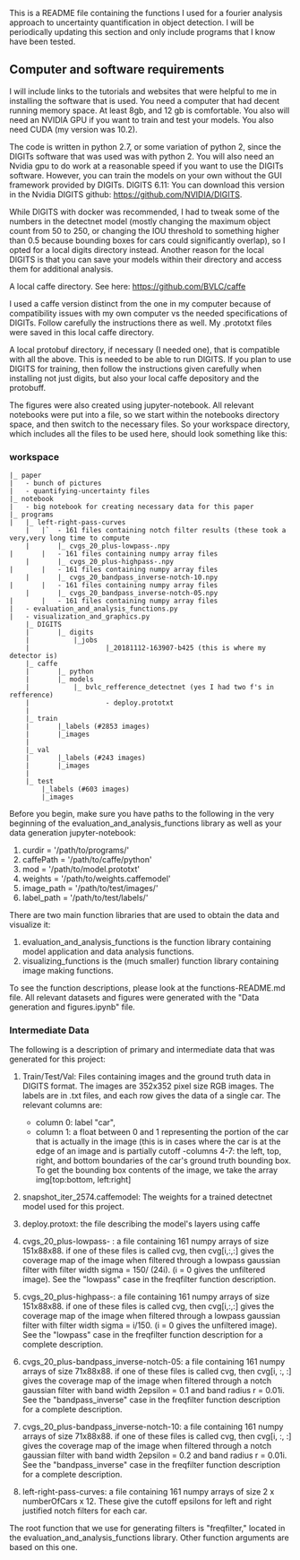 This is a README file containing the functions I used for a fourier analysis approach to uncertainty quantification in object detection.  I will be periodically updating this section and only include programs that I know have been tested.

## Computer and software requirements 

 I will include links to the tutorials and websites that were helpful to me in installing the software that is used.
You need a computer that had decent running memory space. At least 8gb, and 12 gb is comfortable.  You also will need an NVIDIA GPU if you want to train and test your models.  You also need CUDA (my version was 10.2).  

The code is written in python 2.7, or some variation of python 2, since the DIGITs software that was used was with python 2.  You will also need an Nvidia gpu to do work at a reasonable speed if you want to use the DIGITs software.  However, you can train the models on your own without the GUI framework provided by DIGITs.
DIGITS 6.11: You can download this version in the Nvidia DIGITS github: https://github.com/NVIDIA/DIGITS.

While DIGITS with docker was recommended, I had to tweak some of the numbers in the detectnet model (mostly changing the maximum object count from 50 to 250, or changing the IOU threshold to something higher than 0.5 because bounding boxes for cars could significantly overlap), so I opted for a local digits directory instead.  Another reason for the local DIGITS is that you can save your models within their directory and access them for additional analysis. 

A local caffe directory.   See here: https://github.com/BVLC/caffe

I used a caffe version distinct from the one in my computer because of compatibility issues  with my own computer vs the needed specifications of DIGITs.  Follow carefully the instructions there as well. My .prototxt files were saved in this local caffe directory.

A local protobuf directory, if necessary (I needed one), that is compatible with all the above. This is needed to be able to run DIGITS.  If you plan to use DIGITS for training, then follow the instructions given carefully when installing not just digits, but also your local caffe depository and the protobuff.

The figures were also created using jupyter-notebook.  All relevant notebooks were put into a file, so we start within the notebooks directory space, and then switch to the necessary files.  So your workspace directory, which includes all the files to be used here, should look something like this: 

### workspace

	|_ paper  
	|	- bunch of pictures  
 	|	- quantifying-uncertainty files  
	|_ notebook  
	|	- big notebook for creating necessary data for this paper
	|_ programs
	|	|_ left-right-pass-curves
       	|	|`	- 161 files containing notch filter results (these took a very,very long time to compute
    	|   	|_ cvgs_20_plus-lowpass-.npy
	|      	|	- 161 files containing numpy array files
    	|   	|_ cvgs_20_plus-highpass-.npy
	|      	|	- 161 files containing numpy array files	
    	|   	|_ cvgs_20_bandpass_inverse-notch-10.npy
	|      	|	- 161 files containing numpy array files	
    	|   	|_ cvgs_20_bandpass_inverse-notch-05.npy
	|      	|	- 161 files containing numpy array files	
	| 	- evaluation_and_analysis_functions.py   
	|	- visualization_and_graphics.py
    	|_ DIGITS
    	|   	|_ digits
    	|       	|_jobs
    	|           		|_20181112-163907-b425 (this is where my detector is)
    	|_ caffe
    	|   	|_ python
    	|   	|_ models
    	|       	|_ bvlc_refference_detectnet (yes I had two f's in refference)
    	|           		- deploy.prototxt
    	|
    	|_ train
    	|   	|_labels (#2853 images)
    	|   	|_images
    	|
    	|_ val
    	|   	|_labels (#243 images)
    	|   	|_images
    	|
    	|_ test
        	|_labels (#603 images)
        	|_images


Before you begin, make sure you have paths to the following in the very beginning of the  evaluation_and_analysis_functions library as well as your data generation jupyter-notebook:

1. curdir = '/path/to/programs/'
2. caffePath = '/path/to/caffe/python'
3. mod = '/path/to/model.prototxt'
4. weights = '/path/to/weights.caffemodel'
5. image_path = '/path/to/test/images/'
6. label_path = '/path/to/test/labels/'

There are two main function libraries that are used to obtain the data and visualize it: 

1. evaluation_and_analysis_functions is the function library containing model application and data analysis functions. 
2. visualizing_functions is the (much smaller) function library containing image making functions. 

To see the function descriptions, please look at the functions-README.md file.
All relevant datasets and figures were generated with the "Data generation and figures.ipynb" file. 

### Intermediate Data 

The following is a description of primary and intermediate data that was generated for this project:

1. Train/Test/Val: Files containing images and the ground truth data in DIGITS format.  The images are 352x352 pixel size RGB images.  The labels are in .txt files, and each row gives the data of a single car.  The relevant columns are:
	- column 0: label "car", 
	- column 1: a float between 0 and 1 representing the portion of the car that is actually in the image (this is in cases where the car is at the edge of an image and is partially cutoff
	-columns 4-7: the left, top, right, and bottom boundaries of the car's ground truth bounding box.  To get the bounding box contents of the image, we take the array  img\[top:bottom, left:right\]
	
2. snapshot_iter_2574.caffemodel:  The weights for a trained detectnet model used for this project.  

3. deploy.protoxt: the file describing the model's layers using caffe

4. cvgs_20_plus-lowpass- : a file containing 161 numpy arrays of size 151x88x88.  if one of these files is called cvg, then cvg\[i,:,:\] gives the coverage map of the image when filtered through a lowpass gaussian filter with filter width sigma = 150/ (24i).  (i = 0 gives the unfiltered image).  See the "lowpass" case in the freqfilter function description.

5. cvgs_20_plus-highpass-: a file containing 161 numpy arrays of size 151x88x88.  if one of these files is called cvg, then cvg\[i,:,:\] gives the coverage map of the image when filtered through a lowpass gaussian filter with filter width sigma = i/150.  (i = 0 gives the unfiltered image).  See the "lowpass" case in the freqfilter function description for a complete description.

6. cvgs_20_plus-bandpass_inverse-notch-05: a file containing 161 numpy arrays of size 71x88x88.  if one of these files is called cvg, then cvg\[i, :, :\] gives the coverage map of the image when filtered through a notch gaussian filter with band width 2epsilon = 0.1 and band radius r = 0.01i.  See the "bandpass_inverse" case in the freqfilter function description for a complete description.

7. cvgs_20_plus-bandpass_inverse-notch-10:  a file containing 161 numpy arrays of size 71x88x88.  if one of these files is called cvg, then cvg\[i, :, :\] gives the coverage map of the image when filtered through a notch gaussian filter with band width 2epsilon = 0.2 and band radius r = 0.01i.  See the "bandpass_inverse" case in the freqfilter function description for a complete description.

8. left-right-pass-curves: a file containing 161 numpy arrays of size 2 x numberOfCars x 12.  These give the cutoff epsilons for left and right justified notch filters for each car.

The root function that we use for generating filters is "freqfilter,"  located in the evaluation_and_analysis_functions library. Other function arguments are based on this one.




